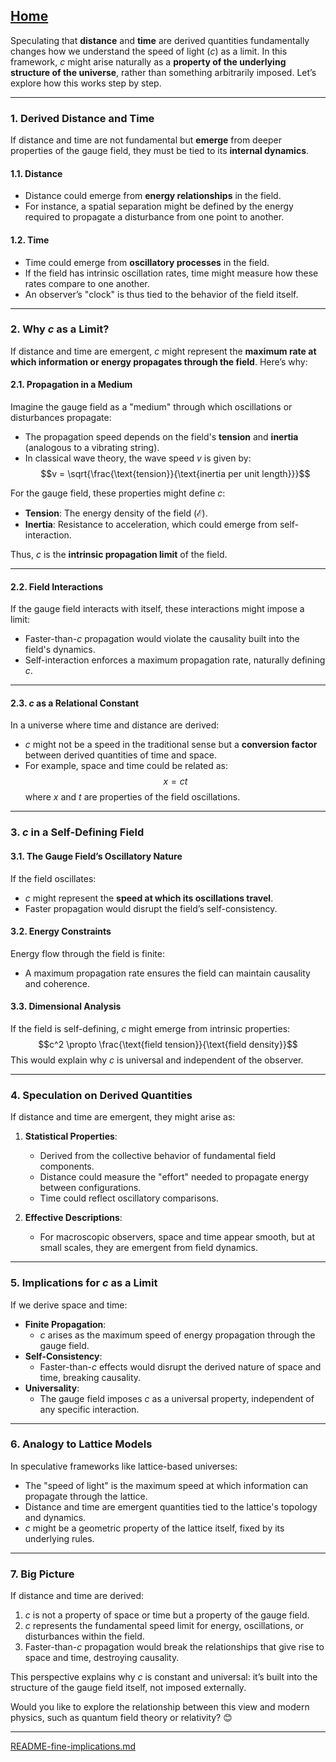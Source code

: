 [Home](https://t2m.io/VwvDcuw)
---

Speculating that **distance** and **time** are derived quantities fundamentally changes how we understand the speed of light ($c$) as a limit. In this framework, $c$ might arise naturally as a **property of the underlying structure of the universe**, rather than something arbitrarily imposed. Let’s explore how this works step by step.

---

### **1. Derived Distance and Time**
If distance and time are not fundamental but **emerge** from deeper properties of the gauge field, they must be tied to its **internal dynamics**.

#### **1.1. Distance**
- Distance could emerge from **energy relationships** in the field.
- For instance, a spatial separation might be defined by the energy required to propagate a disturbance from one point to another.

#### **1.2. Time**
- Time could emerge from **oscillatory processes** in the field.
- If the field has intrinsic oscillation rates, time might measure how these rates compare to one another.
- An observer’s "clock" is thus tied to the behavior of the field itself.

---

### **2. Why $c$ as a Limit?**
If distance and time are emergent, $c$ might represent the **maximum rate at which information or energy propagates through the field**. Here’s why:

#### **2.1. Propagation in a Medium**
Imagine the gauge field as a "medium" through which oscillations or disturbances propagate:
- The propagation speed depends on the field's **tension** and **inertia** (analogous to a vibrating string).
- In classical wave theory, the wave speed $v$ is given by:
  $$v = \sqrt{\frac{\text{tension}}{\text{inertia per unit length}}}$$

For the gauge field, these properties might define $c$:
- **Tension**: The energy density of the field ($\mathcal{E}$).
- **Inertia**: Resistance to acceleration, which could emerge from self-interaction.

Thus, $c$ is the **intrinsic propagation limit** of the field.

---

#### **2.2. Field Interactions**
If the gauge field interacts with itself, these interactions might impose a limit:
- Faster-than-$c$ propagation would violate the causality built into the field's dynamics.
- Self-interaction enforces a maximum propagation rate, naturally defining $c$.

---

#### **2.3. $c$ as a Relational Constant**
In a universe where time and distance are derived:
- $c$ might not be a speed in the traditional sense but a **conversion factor** between derived quantities of time and space.
- For example, space and time could be related as:
  $$x = ct$$
  where $x$ and $t$ are properties of the field oscillations.

---

### **3. $c$ in a Self-Defining Field**
#### **3.1. The Gauge Field’s Oscillatory Nature**
If the field oscillates:
- $c$ might represent the **speed at which its oscillations travel**.
- Faster propagation would disrupt the field’s self-consistency.

#### **3.2. Energy Constraints**
Energy flow through the field is finite:
- A maximum propagation rate ensures the field can maintain causality and coherence.

#### **3.3. Dimensional Analysis**
If the field is self-defining, $c$ might emerge from intrinsic properties:
$$c^2 \propto \frac{\text{field tension}}{\text{field density}}$$
This would explain why $c$ is universal and independent of the observer.

---

### **4. Speculation on Derived Quantities**
If distance and time are emergent, they might arise as:
1. **Statistical Properties**:
   - Derived from the collective behavior of fundamental field components.
   - Distance could measure the "effort" needed to propagate energy between configurations.
   - Time could reflect oscillatory comparisons.

2. **Effective Descriptions**:
   - For macroscopic observers, space and time appear smooth, but at small scales, they are emergent from field dynamics.

---

### **5. Implications for $c$ as a Limit**
If we derive space and time:
- **Finite Propagation**:
  - $c$ arises as the maximum speed of energy propagation through the gauge field.
- **Self-Consistency**:
  - Faster-than-$c$ effects would disrupt the derived nature of space and time, breaking causality.
- **Universality**:
  - The gauge field imposes $c$ as a universal property, independent of any specific interaction.

---

### **6. Analogy to Lattice Models**
In speculative frameworks like lattice-based universes:
- The "speed of light" is the maximum speed at which information can propagate through the lattice.
- Distance and time are emergent quantities tied to the lattice's topology and dynamics.
- $c$ might be a geometric property of the lattice itself, fixed by its underlying rules.

---

### **7. Big Picture**
If distance and time are derived:
1. $c$ is not a property of space or time but a property of the gauge field.
2. $c$ represents the fundamental speed limit for energy, oscillations, or disturbances within the field.
3. Faster-than-$c$ propagation would break the relationships that give rise to space and time, destroying causality.

This perspective explains why $c$ is constant and universal: it’s built into the structure of the gauge field itself, not imposed externally.

Would you like to explore the relationship between this view and modern physics, such as quantum field theory or relativity? 😊


---

[README-fine-implications.md](https://t2m.io/1Q9sWPg)
